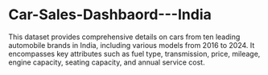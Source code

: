 # Car-Sales-Dashbaord---India
This dataset provides comprehensive details on cars from ten leading automobile brands in India, including various models from 2016 to 2024. It encompasses key attributes such as fuel type, transmission, price, mileage, engine capacity, seating capacity, and annual service cost.
